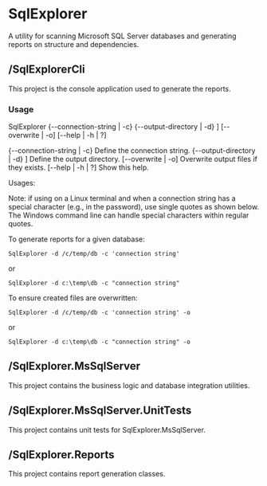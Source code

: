 # SqlExplorer

A utility for scanning Microsoft SQL Server databases and generating reports on structure and dependencies.

## /SqlExplorerCli

This project is the console application used to generate the reports.

### Usage

SqlExplorer {--connection-string | -c} <connection string> {--output-directory | -d} <directory>] [--overwrite | -o] [--help | -h | ?]

{--connection-string | -c} <connection string>  Define the connection string.
{--output-directory | -d} <directory>]          Define the output directory.
[--overwrite | -o]                              Overwrite output files if they exists.
[--help | -h | ?]                               Show this help.

Usages:

Note: if using on a Linux terminal and when a connection string has a special character (e.g., in the password), use single quotes as shown below.
The Windows command line can handle special characters within regular quotes.

To generate reports for a given database:

`SqlExplorer -d /c/temp/db -c 'connection string'`

or

`SqlExplorer -d c:\temp\db -c "connection string"`

To ensure created files are overwritten:

`SqlExplorer -d /c/temp/db -c 'connection string' -o`

or

`SqlExplorer -d c:\temp\db -c "connection string" -o`

## /SqlExplorer.MsSqlServer

This project contains the business logic and database integration utilities.

## /SqlExplorer.MsSqlServer.UnitTests

This project contains unit tests for SqlExplorer.MsSqlServer.

## /SqlExplorer.Reports

This project contains report generation classes.